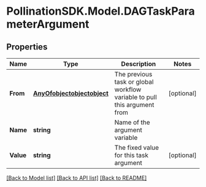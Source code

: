 
# PollinationSDK.Model.DAGTaskParameterArgument

## Properties

Name | Type | Description | Notes
------------ | ------------- | ------------- | -------------
**From** | [**AnyOfobjectobjectobject**](AnyOfobjectobjectobject.md) | The previous task or global workflow variable to pull this argument from | [optional] 
**Name** | **string** | Name of the argument variable | 
**Value** | **string** | The fixed value for this task argument | [optional] 

[[Back to Model list]](../README.md#documentation-for-models)
[[Back to API list]](../README.md#documentation-for-api-endpoints)
[[Back to README]](../README.md)

